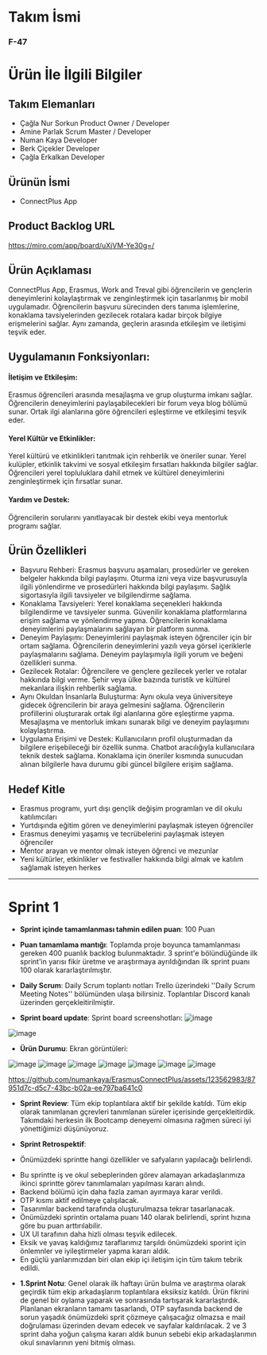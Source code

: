 # Takım İsmi
### F-47
# Ürün İle İlgili Bilgiler
## Takım Elemanları
* Çağla Nur Sorkun  Product Owner / Developer
* Amine Parlak Scrum Master / Developer
* Numan Kaya Developer
* Berk Çiçekler Developer
* Çağla Erkalkan Developer
## Ürünün İsmi
 - ConnectPlus App
## Product Backlog URL
https://miro.com/app/board/uXjVM-Ye30g=/
## Ürün Açıklaması
ConnectPlus App, Erasmus, Work and Treval gibi öğrencilerin ve gençlerin deneyimlerini kolaylaştırmak ve zenginleştirmek için tasarlanmış bir mobil uygulamadır. 
Öğrencilerin başvuru sürecinden ders tanıma işlemlerine, konaklama tavsiyelerinden gezilecek rotalara kadar birçok bilgiye erişmelerini sağlar.
Aynı zamanda, geçlerin arasında etkileşim ve iletişimi teşvik eder.
 ## Uygulamanın Fonksiyonları:
#### İletişim ve Etkileşim:
Erasmus öğrencileri arasında mesajlaşma ve grup oluşturma imkanı sağlar.
Öğrencilerin deneyimlerini paylaşabilecekleri bir forum veya blog bölümü sunar.
Ortak ilgi alanlarına göre öğrencileri eşleştirme ve etkileşimi teşvik eder.
#### Yerel Kültür ve Etkinlikler:
Yerel kültürü ve etkinlikleri tanıtmak için rehberlik ve öneriler sunar.
Yerel kulüpler, etkinlik takvimi ve sosyal etkileşim fırsatları hakkında bilgiler sağlar.
Öğrencileri yerel topluluklara dahil etmek ve kültürel deneyimlerini zenginleştirmek için fırsatlar sunar.
#### Yardım ve Destek:
Öğrencilerin sorularını yanıtlayacak bir destek ekibi veya mentorluk programı sağlar.
## Ürün Özellikleri
* Başvuru Rehberi:
Erasmus başvuru aşamaları, prosedürler ve gereken belgeler hakkında bilgi paylaşımı.
Oturma izni veya vize başvurusuyla ilgili yönlendirme ve prosedürleri hakkında bilgi paylaşımı.
Sağlık sigortasıyla ilgili tavsiyeler ve bilgilendirme sağlama.
* Konaklama Tavsiyeleri:
Yerel konaklama seçenekleri hakkında bilgilendirme ve tavsiyeler sunma.
Güvenilir konaklama platformlarına erişim sağlama ve yönlendirme yapma.
Öğrencilerin konaklama deneyimlerini paylaşmalarını sağlayan bir platform sunma.
* Deneyim Paylaşımı:
Deneyimlerini paylaşmak isteyen öğrenciler için bir ortam sağlama.
Öğrencilerin deneyimlerini yazılı veya görsel içeriklerle paylaşmalarını sağlama.
Deneyim paylaşımıyla ilgili yorum ve beğeni özellikleri sunma.
* Gezilecek Rotalar:
Öğrencilere ve gençlere gezilecek yerler ve rotalar hakkında bilgi verme.
Şehir veya ülke bazında turistik ve kültürel mekanlara ilişkin rehberlik sağlama.
* Aynı Okuldan İnsanlarla Buluşturma:
Aynı okula veya üniversiteye gidecek öğrencilerin bir araya gelmesini sağlama.
Öğrencilerin profillerini oluşturarak ortak ilgi alanlarına göre eşleştirme yapma.
Mesajlaşma ve mentorluk imkanı sunarak bilgi ve deneyim paylaşımını kolaylaştırma.
* Uygulama Erişimi ve Destek:
Kullanıcıların profil oluşturmadan da bilgilere erişebileceği bir özellik sunma.
Chatbot aracılığıyla kullanıcılara teknik destek sağlama.
Konaklama için öneriler kısmında sunucudan alınan bilgilerle hava durumu gibi güncel bilgilere erişim sağlama.
## Hedef Kitle
* Erasmus programı, yurt dışı gençlik değişim programları ve dil okulu katılımcıları
* Yurtdışında eğitim gören ve deneyimlerini paylaşmak isteyen öğrenciler
* Erasmus deneyimi yaşamış ve tecrübelerini paylaşmak isteyen öğrenciler
* Mentor arayan ve mentor olmak isteyen öğrenci ve mezunlar
* Yeni kültürler, etkinlikler ve festivaller hakkında bilgi almak ve katılım sağlamak isteyen herkes

---

# Sprint 1

- **Sprint içinde tamamlanması tahmin edilen puan**: 100 Puan


- **Puan tamamlama mantığı**: Toplamda proje boyunca tamamlanması gereken 400 puanlık backlog bulunmaktadır. 3 sprint'e bölündüğünde ilk sprint'in yarısı fikir üretme ve araştırmaya ayrıldığından ilk sprint puanı 100 olarak kararlaştırılmıştır.


- **Daily Scrum**: Daily Scrum toplantı notları Trello üzerindeki ''Daily Scrum Meeting Notes'' bölümünden ulaşa bilirsiniz. Toplantılar Discord kanalı üzerinden gerçekleitirilmiştir.

- **Sprint board update**: Sprint board screenshotları: 
![image](https://github.com/numankaya/ErasmusConnectPlus/assets/123562983/037e9cc1-c7c8-4f78-974b-9eb52cd6fa15)


![image](https://github.com/numankaya/ErasmusConnectPlus/assets/123562983/f5faa64d-d757-4d37-84a2-d4de839446c8)



- **Ürün Durumu**: Ekran görüntüleri:

![image](https://github.com/numankaya/ErasmusConnectPlus/assets/123562983/626c15b4-7070-4694-bc21-12a9d1365ecd)
![image](https://github.com/numankaya/ErasmusConnectPlus/assets/123562983/7feadf9e-405a-4578-9caa-59e848d4ef4f)
![image](https://github.com/numankaya/ErasmusConnectPlus/assets/123562983/0e5c79f7-edc2-46b2-a4c8-562944b872e5)
![image](https://github.com/numankaya/ErasmusConnectPlus/assets/123562983/87a9f4b4-ff40-4a44-a2ed-e61bcfa5ffb2)
![image](https://github.com/numankaya/ErasmusConnectPlus/assets/123562983/e6c6e0fd-5244-42d6-80ee-a2100a474756)
![image](https://github.com/numankaya/ErasmusConnectPlus/assets/123562983/49a315d4-e5f3-4493-bb6a-ae651545676d)
![image](https://github.com/numankaya/ErasmusConnectPlus/assets/123562983/ae86955b-0513-49cf-b8af-ee25af0a489c)


https://github.com/numankaya/ErasmusConnectPlus/assets/123562983/87951d7c-d5c7-43bc-b02a-ee797ba641c0

- **Sprint Review**: 
Tüm ekip toplantılara aktif bir şekilde katıldı.
Tüm ekip olarak tanımlanan gçrevleri tanımlanan süreler içerisinde gerçekleitirdik.
Takımdaki herkesin ilk Bootcamp deneyemi olmasına rağmen süreci iyi yönettiğimizi düşünüyoruz.

- **Sprint Retrospektif**:
- Önümüzdeki sprintte hangi özellikler ve safyaların yapılacağı belirlendi.
* Bu sprintte iş ve okul sebeplerinden görev alamayan arkadaşlarımıza ikinci sprintte görev tanımlamaları yapılması kararı alındı.
* Backend bölümü için daha fazla zaman ayırmaya karar verildi.
* OTP kısmı aktif edilmeye çalışılacak.
* Tasarımlar backend tarafında oluşturulmazsa tekrar tasarlanacak.
* Önümüzdeki sprintin ortalama puanı 140 olarak belirlendi, sprint hızına göre bu puan arttırılabilir.
* UX UI tarafının daha hizli olması teşvik edilecek.
* Eksik ve yavaş kaldığımız taraflarımız tarşıldı önümüzdeki sporint için önlemnler ve iyileştirmeler yapma kararı aldık.
* En güçlü yanlarımızdan biri olan ekip içi iletişim için tüm takım tebrik edildi.

- **1.Sprint Notu**: 
Genel olarak ilk haftayı ürün bulma ve araştırma olarak geçirdik tüm ekip arkadaşlarım toplantılara eksiksiz katıldı.
Ürün fikrini de genel bir oylama yaparak ve sonrasında tartışarak kararlaştırdık.
Planlanan ekranların tamamı tasarlandı, OTP sayfasında backend de sorun yaşadık önümüzdeki sprit çözmeye çalışacağız olmazsa e mail doğrulaması üzerinden devam edecek ve sayfalar kaldırılacak. 
2 ve 3 sprint daha yoğun çalışma kararı aldık bunun sebebi ekip arkadaşlarımın okul sınavlarının yeni bitmiş olması.





